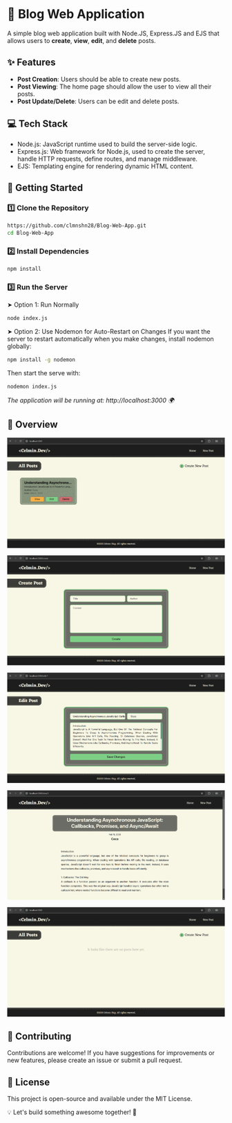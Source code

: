 # 🌟 Blog Web Application
A simple blog web application built with Node.JS, Express.JS and EJS that allows users to **create**, **view**, **edit**, and **delete** posts.

## ✨ Features
- **Post Creation**: Users should be able to create new posts.
- **Post Viewing**: The home page should allow the user to view all their posts.
- **Post Update/Delete**: Users can be edit and delete posts.


## 💻 Tech Stack
- Node.js: JavaScript runtime used to build the server-side logic.
- Express.js: Web framework for Node.js, used to create the server, handle HTTP requests, define routes, and manage middleware.
- EJS: Templating engine for rendering dynamic HTML content.


## 🚀 Getting Started
### 1️⃣ Clone the Repository
```bash
https://github.com/clmnshn28/Blog-Web-App.git
cd Blog-Web-App
```
### 2️⃣ Install Dependencies
```bash
npm install
```
### 3️⃣ Run the Server
➤ Option 1: Run Normally
``` bash
node index.js
```
➤ Option 2: Use Nodemon for Auto-Restart on Changes
If you want the server to restart automatically when you make changes, install nodemon globally:
```bash
npm install -g nodemon
```
Then start the serve with:
```bash
nodemon index.js

```

*The application will be running at: http://localhost:3000 🌍*

## 👀 Overview

![Home Page](public/images/image1.png)

![Create Blog Page](public/images/image2.png)

![Edit Blog Page](public/images/image3.png)

![View Blog Page](public/images/image4.png)

![Delete Blog ](public/images/image5.png)


## 🤝 Contributing
Contributions are welcome! If you have suggestions for improvements or new features, please create an issue or submit a pull request.

## 🪪 License
This project is open-source and available under the MIT License.

💡 Let's build something awesome together! 🚀

